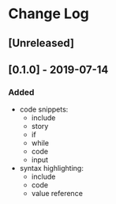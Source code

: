 # Change Log

## [Unreleased]

## [0.1.0] - 2019-07-14

### Added

- code snippets:
  - include
  - story
  - if
  - while
  - code
  - input
- syntax highlighting:
  - include
  - code
  - value reference
